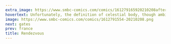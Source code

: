 ```yaml
---
extra_image: https://www.smbc-comics.com/comics/161279165920210208after.png
hovertext: Unfortunately, the definition of celestial body, though ambiguous under International Law conventions, does probably require the pretty girl at a bar to be above the Karman Line.
image: https://www.smbc-comics.com/comics/1612791554-20210208.png
next: gates
prev: france
title: Rendezvous
---
```

